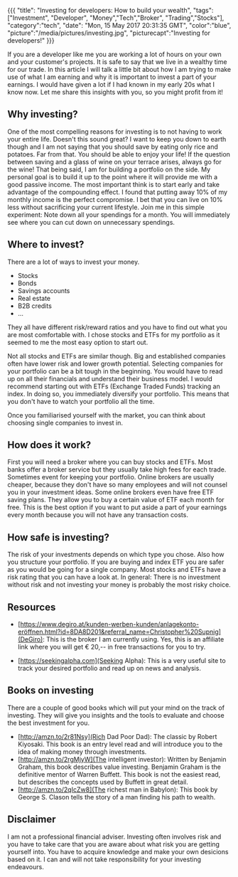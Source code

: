 {{{
  "title": "Investing for developers: How to build your wealth",
  "tags": ["Investment", "Developer", "Money","Tech","Broker", "Trading","Stocks"],
  "category":"tech",
  "date": "Mon, 15 May 2017 20:31:35 GMT",
  "color":"blue",
  "picture":"/media/pictures/investing.jpg",
  "picturecapt":"Investing for developers!"
}}}


If you are a developer like me you are working a lot of hours on your own and your customer's projects. It is safe
to say that we live in a wealthy time for our trade. In this article I will talk a little bit about how I am trying to
make use of what I am earning and why it is important to invest a part of your earnings. I would have given a lot if I had known
in my early 20s what I know now. Let me share this insights with you, so you might profit from it!
<!--more-->
## Why investing?
One of the most compelling reasons for investing is to not having to work your entire life. Doesn't this sound great? 
I want to keep you down to earth though and I am not saying that you should save by eating only rice and potatoes. Far from that. You should be able to enjoy your life! If the question between saving and a glass of wine on your terrace arises, always go for the wine!
That being said, I am for building a portfolio on the side. My personal goal is to build it up to the point where it will provide me with a good passive income.
The most important think is to start early and take advantage of the compounding effect. I found that putting away 10% of my monthly income is the perfect compromise. I bet that you can live on 10% less without sacrificing your current lifestyle.
Join me in this simple experiment: Note down all your spendings for a month. You will immediately see where you can cut down on unnecessary spendings.

## Where to invest?
There are a lot of ways to invest your money.
- Stocks
- Bonds
- Savings accounts
- Real estate
- B2B credits
- ...

They all have different risk/reward ratios and you have to find out what you are most comfortable with. I chose stocks and ETFs for my portfolio as it seemed to me the most easy option to start out.

Not all stocks and ETFs are similar though. Big and established companies often have lower risk and lower growth potential. Selecting companies for your portfolio can be a bit tough in the beginning. You would have to read up on all their financials and understand their business model. I would recommend starting out with ETFs (Exchange Traded Funds) tracking an index. In doing so, you immediately diversify your portfolio. This means that you don't have to watch your portfolio all the time.

Once you familiarised yourself with the market, you can think about choosing single companies to invest in.

## How does it work?
First you will need a broker where you can buy stocks and ETFs. Most banks offer a broker service but they usually take high fees for each trade. Sometimes event for keeping your portfolio. Online brokers are usually cheaper, because they don't have so many employees and will not counsel you in your investment ideas.
Some online brokers even have free ETF saving plans. They allow you to buy a certain value of ETF each month for free. This is the best option if you want to put aside a part of your earnings every month because you will not have any transaction costs.

## How safe is investing?
The risk of your investments depends on which type you chose. Also how you structure your portfolio. If you are buying and index ETF you are safer as you would be going for a single company. Most stocks and ETFs have a risk rating that you can have a look at. In general: There is no investment without risk and not investing your money is probably the most risky choice.

## Resources
- [https://www.degiro.at/kunden-werben-kunden/anlagekonto-eröffnen.html?id=8DA8D201&referral_name=Christopher%20Supnig](DeGiro): This is the broker I am currently using. Yes, this is an affiliate link where you will get € 20,-- in free transactions for you to try.

- [https://seekingalpha.com](Seeking Alpha): This is a very useful site to track your desired portfolio and read up on news and analysis.

## Books on investing
There are a couple of good books which will put your mind on the track of investing. They will give you insights and the
tools to evaluate and choose the best investment for you.

- [http://amzn.to/2r81Nsy](Rich Dad Poor Dad): The classic by Robert Kiyosaki. This book is an entry level read and will introduce you to the idea of making money through investments.
- [http://amzn.to/2rgMjyW](The intelligent investor): Written by Benjamin Graham, this book describes value investing. Benjamin Graham is the definitive mentor of Warren Buffett. This book is not the easiest read, but describes the concepts used by Buffett in great detail.
- [http://amzn.to/2qIcZw8](The richest man in Babylon): This book by George S. Clason tells the story of a man finding his path to wealth. 

## Disclaimer
I am not a professional financial adviser. Investing often involves risk and you have to take care that you are aware about
what risk you are getting yourself into. You have to acquire knowledge and make your own desicions based on it. I can and will not
take responsibility for your investing endeavours.
